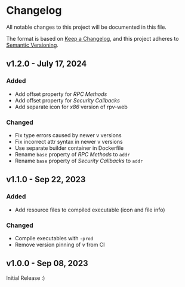 # Changelog

All notable changes to this project will be documented in this file.

The format is based on [Keep a Changelog](https://keepachangelog.com/en/1.0.0/),
and this project adheres to [Semantic Versioning](https://semver.org/spec/v2.0.0.html).


## v1.2.0 - July 17, 2024

### Added

* Add offset property for *RPC Methods*
* Add offset property for *Security Callbacks*
* Add separate icon for *x86* version of rpv-web

### Changed

* Fix type errors caused by newer v versions
* Fix incorrect attr syntax in newer v versions
* Use separate builder container in Dockerfile
* Rename `base` property of *RPC Methods* to `addr`
* Rename `base` property of *Security Callbacks* to `addr`


## v1.1.0 - Sep 22, 2023

### Added

* Add resource files to compiled executable (icon and file info)

### Changed

* Compile executables with `-prod`
* Remove version pinning of *v* from CI


## v1.0.0 - Sep 08, 2023

Initial Release :)

